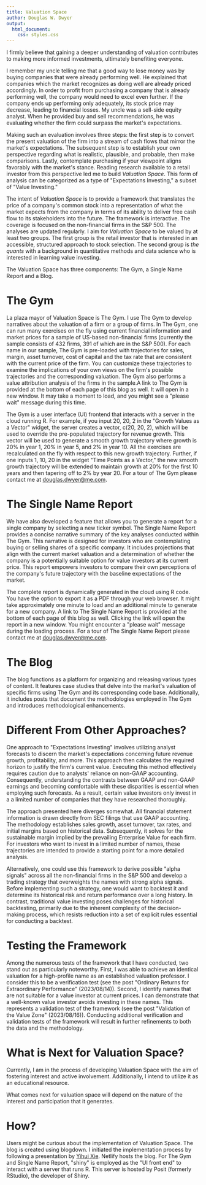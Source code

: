 ```yaml
---
title: Valuation Space
author: Douglas W. Dwyer
output: 
  html_document:
    css: styles.css
---
```


I firmly believe that gaining a deeper understanding of valuation contributes to making more informed investments, ultimately benefiting everyone.

I remember my uncle telling me that a good way to lose money was by buying companies that were already performing well. He explained that companies which the market recognizes as doing well are already priced accordingly. In order to profit from purchasing a company that is already performing well, the company would need to excel even further. If the company ends up performing only adequately, its stock price may decrease, leading to financial losses. My uncle was a sell-side equity analyst. When he provided buy and sell recommendations, he was evaluating whether the firm could surpass the market's expectations.

Making such an evaluation involves three steps: the first step is to convert the present valuation of the firm into a stream of cash flows that mirror the market's expectations. The subsequent step is to establish your own perspective regarding what is realistic, plausible, and probable, then make comparisons. Lastly, contemplate purchasing if your viewpoint aligns favorably with the market's stance. Reading research available to a retail investor from this perspective led me to build _Valuation Space_. This form of analysis can be categorized as a type of "Expectations Investing," a subset of "Value Investing."

The intent of _Valuation Space_ is to provide a framework that translates the price of a company's common stock into a representation of what the market expects from the company in terms of its ability to deliver free cash flow to its stakeholders into the future. The framework is interactive. The coverage is focused on the non-financial firms in the S&P 500. The analyses are updated regularly. I aim for _Valuation Space_ to be valued by at least two groups. The first group is the retail investor that is interested in an accessible, structured approach to stock selection.  The second group is _the quants_ with a background in quantitative methods and data science who is interested in learning value investing. 

The Valuation Space has three components: The Gym, a Single Name Report and a Blog.

# The Gym

La plaza mayor of Valuation Space is The Gym.  I use The Gym to develop narratives about the valuation of a firm or a group of firms.  In The Gym, one can run many exercises on the fly using current financial information and market prices for a sample of US-based non-financial firms (currently the sample consists of 432 firms, 391 of which are in the S&P 500).  For each name in our sample, The Gym is pre-loaded with trajectories for sales, margin, asset turnover, cost of capital and the tax rate that are consistent with the current price of the firm. You can customize these trajectories to examine the implications of your own views on the firm's possible trajectories and the corresponding valuation. The Gym also performs a value attribution analysis of the firms in the sample.A link to The Gym is provided at the bottom of each page of this blog as well. It will open in a new window. It may take a moment to load, and you might see a "please wait" message during this time.

The Gym is a user interface (UI) frontend that interacts with a server in the cloud running R. For example, if you input 20, 20, 2 in the "Growth Values as a Vector" widget, the server creates a vector, c(20, 20, 2), which will be used to override the pre-populated trajectory for revenue growth.  This vector will be used to generate a smooth growth trajectory where growth is 20% in year 1, 20% in year 5, and 2% in year 10.  All the exercises are recalculated on the fly with respect to this new growth trajectory.  Further, if one inputs 1, 10, 20 in the widget "Time Points as a Vector," the new smooth growth trajectory will be extended to maintain growth at 20% for the first 10 years and then tapering off to 2% by year 20. For a tour of The Gym please contact me at douglas.dwyer@me.com. 


# The Single Name Report

We have also developed a feature that allows you to generate a report for a single company by selecting a new ticker symbol. The Single Name Report provides a concise narrative summary of the key analyses conducted within The Gym. This narrative is designed for investors who are contemplating buying or selling shares of a specific company. It includes projections that align with the current market valuation and a determination of whether the company is a potentially suitable option for value investors at its current price. This report empowers investors to compare their own perceptions of the company's future trajectory with the baseline expectations of the market.

The complete report is dynamically generated in the cloud using R code. You have the option to export it as a PDF through your web browser. It might take approximately one minute to load and an additional minute to generate for a new company. A link to The Single Name Report is provided at the bottom of each page of this blog as well. Clicking the link will open the report in a new window. You might encounter a "please wait" message during the loading process. For a tour of The Single Name Report please contact me at douglas.dwyer@me.com. 


# The Blog

The blog functions as a platform for organizing and releasing various types of content. It features case studies that delve into the market's valuation of specific firms using The Gym and its corresponding code base. Additionally, it includes posts that document the methodologies employed in The Gym and introduces methodological enhancements.

# Different From Other Approaches?

One approach to "Expectations Investing" involves utilizing analyst forecasts to discern the market's expectations concerning future revenue growth, profitability, and more. This approach then calculates the required horizon to justify the firm's current value. Executing this method effectively requires caution due to analysts' reliance on non-GAAP accounting. Consequently, understanding the contrasts between GAAP and non-GAAP earnings and becoming comfortable with these disparities is essential when employing such forecasts. As a result, certain value investors only invest in a a limited number of companies that they have researched thoroughly.

The approach presented here diverges somewhat. All financial statement information is drawn directly from SEC filings that use GAAP accounting. The methodology establishes sales growth, asset turnover, tax rates, and initial margins based on historical data. Subsequently, it solves for the sustainable margin implied by the prevailing Enterprise Value for each firm. For investors who want to invest in a limited number of names, these trajectories are intended to provide a starting point for a more detailed analysis.

Alternatively, one could use this framework to derive possible "alpha signals" across all the non-financial firms in the S&P 500 and develop a trading strategy that overweights the names with strong alpha signals. Before implementing such a strategy, one would want to backtest it and determine its historical risk and return performance over a long history. In contrast, traditional value investing poses challenges for historical backtesting, primarily due to the inherent complexity of the decision-making process, which resists reduction into a set of explicit rules essential for conducting a backtest.
 
# Testing the Framework

Among the numerous tests of the framework that I have conducted, two stand out as particularly noteworthy. First, I was able to achieve an identical valuation for a high-profile name as an established valuation professor. I consider this to be a verification test (see the post "Ordinary Returns for Extraordinary Performance" (2023/08/14)). Second, I identify names that are not suitable for a value investor at current prices. I can demonstrate that a well-known value investor avoids investing in these names. This represents a validation test of the framework (see the post "Validation of the Value Zone" (2023/08/16)). Conducting additional verification and validation tests of the framework will result in further refinements to both the data and the methodology.

# What is Next for Valuation Space?

Currently, I am in the process of developing Valuation Space with the aim of fostering interest and active involvement. Additionally, I intend to utilize it as an educational resource.

What comes next for valuation space will depend on the nature of the interest and participation that it generates.

# How? 

Users might be curious about the implementation of Valuation Space. The blog is created using blogdown. I initiated the implementation process by following a presentation by <a href="https://yihui.org/en/2022/06/user-blogdown/" target="_blank">Yihui Xie</a>. Netlify hosts the blog. For The Gym and Single Name Report, "shiny" is employed as the "UI front end" to interact with a server that runs R. This server is hosted by Posit (formerly RStudio), the developer of Shiny. 